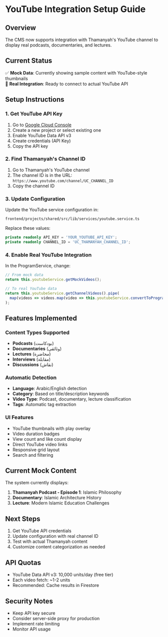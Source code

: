 # YouTube Integration Setup Guide

## Overview
The CMS now supports integration with Thamanyah's YouTube channel to display real podcasts, documentaries, and lectures.

## Current Status
✅ **Mock Data**: Currently showing sample content with YouTube-style thumbnails  
🔄 **Real Integration**: Ready to connect to actual YouTube API

## Setup Instructions

### 1. Get YouTube API Key
1. Go to [Google Cloud Console](https://console.cloud.google.com/)
2. Create a new project or select existing one
3. Enable YouTube Data API v3
4. Create credentials (API Key)
5. Copy the API key

### 2. Find Thamanyah's Channel ID
1. Go to Thamanyah's YouTube channel
2. The channel ID is in the URL: `https://www.youtube.com/channel/UC_CHANNEL_ID`
3. Copy the channel ID

### 3. Update Configuration
Update the YouTube service configuration in:
```
frontend/projects/shared/src/lib/services/youtube.service.ts
```

Replace these values:
```typescript
private readonly API_KEY = 'YOUR_YOUTUBE_API_KEY';
private readonly CHANNEL_ID = 'UC_THAMANYAH_CHANNEL_ID';
```

### 4. Enable Real YouTube Integration
In the ProgramService, change:
```typescript
// From mock data
return this.youtubeService.getMockVideos();

// To real YouTube data
return this.youtubeService.getChannelVideos().pipe(
  map(videos => videos.map(video => this.youtubeService.convertToProgram(video)))
);
```

## Features Implemented

### Content Types Supported
- **Podcasts** (بودكاست)
- **Documentaries** (وثائقي)
- **Lectures** (محاضرة)
- **Interviews** (مقابلة)
- **Discussions** (نقاش)

### Automatic Detection
- **Language**: Arabic/English detection
- **Category**: Based on title/description keywords
- **Video Type**: Podcast, documentary, lecture classification
- **Tags**: Automatic tag extraction

### UI Features
- YouTube thumbnails with play overlay
- Video duration badges
- View count and like count display
- Direct YouTube video links
- Responsive grid layout
- Search and filtering

## Current Mock Content
The system currently displays:
1. **Thamanyah Podcast - Episode 1**: Islamic Philosophy
2. **Documentary**: Islamic Architecture History
3. **Lecture**: Modern Islamic Education Challenges

## Next Steps
1. Get YouTube API credentials
2. Update configuration with real channel ID
3. Test with actual Thamanyah content
4. Customize content categorization as needed

## API Quotas
- YouTube Data API v3: 10,000 units/day (free tier)
- Each video fetch: ~1-2 units
- Recommended: Cache results in Firestore

## Security Notes
- Keep API key secure
- Consider server-side proxy for production
- Implement rate limiting
- Monitor API usage

